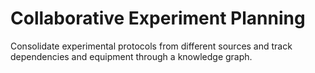 # Collaborative Experiment Planning

Consolidate experimental protocols from different sources and track dependencies and equipment through a knowledge graph.

